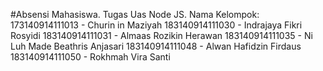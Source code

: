 #Absensi Mahasiswa.
Tugas Uas Node JS.
Nama Kelompok:
173140914111013 - Churin in Maziyah
183140914111030 - Indrajaya Fikri Rosyidi
183140914111031 - Almaas Rozikin Herawan
183140914111035 - Ni Luh Made Beathris Anjasari
183140914111048 - Alwan Hafidzin Firdaus
183140914111050 - Rokhmah Vira Santi
